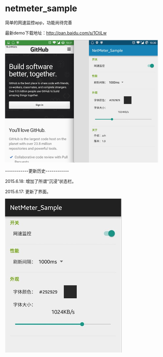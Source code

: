 # netmeter_sample
简单的网速监控app，功能尚待完善

最新demo下载地址：http://pan.baidu.com/s/1CtiLw


![image](https://github.com/Fromnowon/netmeter_sample/raw/master/Screenshot.png)

------------更新历史------------

2015.6.18:
增加了所谓“沉浸”状态栏。

2015.6.17:
更新了界面。

![image](https://github.com/Fromnowon/netmeter_sample/raw/master/UpdateUI_1.1.png)
